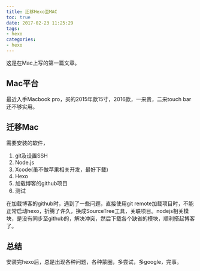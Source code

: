 ```yaml
---
title: 迁移Hexo至MAC
toc: true
date: 2017-02-23 11:25:29
tags:
- hexo
categories:
- hexo
---
```


这是在Mac上写的第一篇文章。

## Mac平台
最近入手Macbook pro，买的2015年款15寸，2016款，一来贵，二来touch bar还不够实用。

## 迁移Mac

需要安装的软件，

1. git及设置SSH
2. Node.js
3. Xcode(虽不做苹果相关开发，最好下载)
4. Hexo
6. 加载博客的github项目
7. 测试

在加载博客的github时，遇到了一些问题，直接使用git remote加载项目时，不能正常启动hexo，折腾了许久，换成SourceTree工具，关联项目。nodejs相关模块，是没有同步至github的，解决冲突，然后下载各个缺省的模块，顺利搭起博客了。

## 总结

安装完hexo后，总是出现各种问题，各种蒙圈，多尝试，多google，完事。